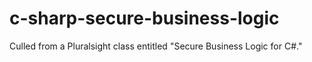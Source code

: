 # c-sharp-secure-business-logic
Culled from a Pluralsight class entitled "Secure Business Logic for C#."
